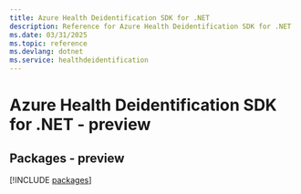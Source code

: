 ```yaml
---
title: Azure Health Deidentification SDK for .NET
description: Reference for Azure Health Deidentification SDK for .NET
ms.date: 03/31/2025
ms.topic: reference
ms.devlang: dotnet
ms.service: healthdeidentification
---
```

# Azure Health Deidentification SDK for .NET - preview
## Packages - preview
[!INCLUDE [packages](health-deidentification-index.md)]
